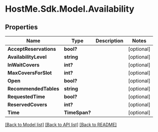 # HostMe.Sdk.Model.Availability
## Properties

Name | Type | Description | Notes
------------ | ------------- | ------------- | -------------
**AcceptReservations** | **bool?** |  | [optional] 
**AvailabilityLevel** | **string** |  | [optional] 
**InWaitCovers** | **int?** |  | [optional] 
**MaxCoversForSlot** | **int?** |  | [optional] 
**Open** | **bool?** |  | [optional] 
**RecommendedTables** | **string** |  | [optional] 
**RequestedTime** | **bool?** |  | [optional] 
**ReservedCovers** | **int?** |  | [optional] 
**Time** | **TimeSpan?** |  | [optional] 

[[Back to Model list]](../README.md#documentation-for-models) [[Back to API list]](../README.md#documentation-for-api-endpoints) [[Back to README]](../README.md)

